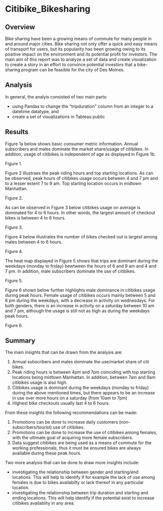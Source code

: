 # Citibike_Bikesharing

## Overview

Bike sharing have been a growing means of commute for many people in and around major cities. Bike sharing not only offer a quick and easy means of transport for users, but its popularity has been growing owing to its positive impact on the environment and its potential profit for investors. The main aim of this report was to analyze a set of data and create visualization to create a story in an effort to convince potential investors that a bike-sharing program can be feasible for the city of Des Moines. 

## Analysis

In general, the analyis consisted of two main parts: 

* using Pandas to change the "tripduration" column from an integer to a datetime datatype, and
* create a set of visualizations in Tableau public

## Results 

Figure 1a below shows basic consumer metric information. Annual subscribers and males dominate the market share/usage of citibikes. In addition, usage of citibikes is independent of age as displayed in Figure 1b.

Figure 1. 



Figure 2 illustraes the peak riding hours and top starting locations. As can be observed, peak hours of citibikes usage occurs between 4 and 7 pm and to a lesser extent 7 to 9 am. Top starting location occurs in midtown Manhattan. 

Figure 2.



As can be observed in Figure 3 below citibikes usage on average is dominated for 4 to 6 hours. In other words, the largest amount of checkout bikes is between 4 to 6 hours.

Figure 3.


Figure 4 below illustrates the number of bikes checked out is largest among males between 4 to 6 hours.

Figure 4.


The heat map displayed in Figure 5 shows that trips are dominant during the weekdays (monday to friday) bewtween the hours of 6 and 9 am and 4 and 7 pm. In addition, male subscribers dominate the use of citibikes.

Figure 5.


Figure 6 shown below further highlights male dominance in citibikes usage during peak hours. Female usage of citibikes occurs mainly between 5 and 6 pm during the weekdays, with a decrease in activity on wednesdays. For both genders, there is an increase in activity on a saturday between 10 am and 7 pm, although the usage is still not as high as during the weekdays peak hours.

Figure 6.

## Summary

The main insights that can be drawn from the analysis are:

1. Annual subscribers and males dominate the use/market share of citi bikes.
2. Peak riding hours is between 4pm and 7pm coinciding with top starting locations being midtown Manhattan. In addition, between 7am and 9am citibikes usage is also high.
3. Citibikes usage is dominant during the weekdays (monday to friday) during the above mentioned times, but there appears to be an increase in use over more hours on a saturday (from 10am to 7pm)
4. Highest bike checkouts usually last 4 to 6 hours.

From these insights the following recommendations can be made:

1. Promotions can be done to increase daily customers (non-subscribers/tourist) use of citibikes.
2. Promotions can be done to increase the use of citibikes among females, with the ultimate goal of acquiring more female subscribers.
3. Data suggest citibikes are being used as a means of commute for the working professionals, thus it must be ensured bikes are always available during these peak hours.

Two more analysis that can be done to draw more insights include:

* investigating the relationship between gender and starting/end locations. This will help to identify if for example the lack of use among females is due to bikes availabilty or lack thereof in any particular location.
* investigating the relationship between trip duration and starting and ending locations. This will help identify if the potential exist to increase citibikes availabilty in any area.




